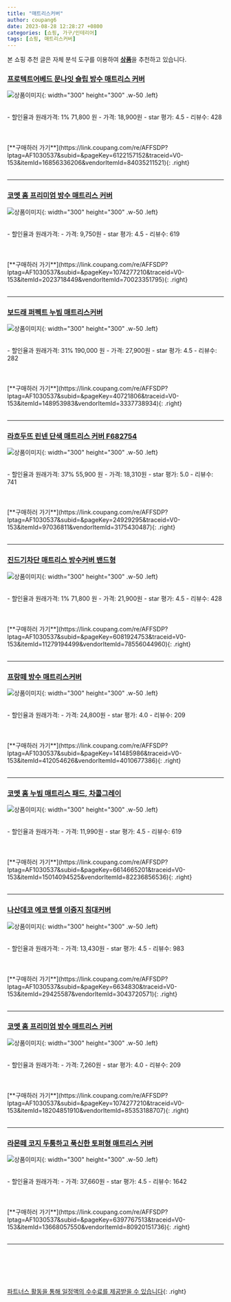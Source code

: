 ```yaml
---
title: "매트리스커버"
author: coupang6
date: 2023-08-28 12:28:27 +0800
categories: [쇼핑, 가구/인테리어]
tags: [쇼핑, 매트리스커버]
---
```


본 쇼핑 추천 글은 자체 분석 도구를 이용하여 [**상품**](https://link.coupang.com/a/bao1ui)을 추천하고 있습니다.

### [프로텍트어베드 문나잇 슬립 방수 매트리스 커버](https://link.coupang.com/re/AFFSDP?lptag=AF1030537&subid=&pageKey=6122157152&traceid=V0-153&itemId=16856336206&vendorItemId=84035211521)

![상품이미지](https://thumbnail8.coupangcdn.com/thumbnails/remote/230x230ex/image/retail/images/281656418429652-db6af239-b960-458a-a788-99d9af1c25e4.jpg){: width="300" height="300" .w-50 .left}


<br>
- 할인율과 원래가격: 1%  71,800   원
- 가격: 18,900원
- star 평가: 4.5
- 리뷰수: 428
<br>
<br>
<br>
<br>
[**구매하러 가기**](https://link.coupang.com/re/AFFSDP?lptag=AF1030537&subid=&pageKey=6122157152&traceid=V0-153&itemId=16856336206&vendorItemId=84035211521){: .right}
<br>
<br>

---

### [코멧 홈 프리미엄 방수 매트리스 커버](https://link.coupang.com/re/AFFSDP?lptag=AF1030537&subid=&pageKey=1074277210&traceid=V0-153&itemId=2023718449&vendorItemId=70023351795)

![상품이미지](https://thumbnail9.coupangcdn.com/thumbnails/remote/230x230ex/image/retail/images/681471480754163-47bfbfd0-2064-4dc8-b2a8-fe6052d891c8.jpg){: width="300" height="300" .w-50 .left}


<br>
- 할인율과 원래가격: 
- 가격: 9,750원
- star 평가: 4.5
- 리뷰수: 619
<br>
<br>
<br>
<br>
[**구매하러 가기**](https://link.coupang.com/re/AFFSDP?lptag=AF1030537&subid=&pageKey=1074277210&traceid=V0-153&itemId=2023718449&vendorItemId=70023351795){: .right}
<br>
<br>

---

### [보드래 퍼펙트 누빔 매트리스커버](https://link.coupang.com/re/AFFSDP?lptag=AF1030537&subid=&pageKey=40721806&traceid=V0-153&itemId=148953983&vendorItemId=3337738934)

![상품이미지](https://thumbnail8.coupangcdn.com/thumbnails/remote/230x230ex/image/retail/images/376388842722582-31eafa85-aea8-4149-aa5b-3e4643ff1c66.jpg){: width="300" height="300" .w-50 .left}


<br>
- 할인율과 원래가격: 31%  190,000   원
- 가격: 27,900원
- star 평가: 4.5
- 리뷰수: 282
<br>
<br>
<br>
<br>
[**구매하러 가기**](https://link.coupang.com/re/AFFSDP?lptag=AF1030537&subid=&pageKey=40721806&traceid=V0-153&itemId=148953983&vendorItemId=3337738934){: .right}
<br>
<br>

---

### [라흐두뜨 린넨 단색 매트리스 커버 F682754](https://link.coupang.com/re/AFFSDP?lptag=AF1030537&subid=&pageKey=24929295&traceid=V0-153&itemId=97036811&vendorItemId=3175430487)

![상품이미지](https://thumbnail6.coupangcdn.com/thumbnails/remote/230x230ex/image/retail/images/2017/06/23/10/7/3dda164c-e02c-4101-b459-88d61d9673d8.jpg){: width="300" height="300" .w-50 .left}


<br>
- 할인율과 원래가격: 37%  55,900   원
- 가격: 18,310원
- star 평가: 5.0
- 리뷰수: 741
<br>
<br>
<br>
<br>
[**구매하러 가기**](https://link.coupang.com/re/AFFSDP?lptag=AF1030537&subid=&pageKey=24929295&traceid=V0-153&itemId=97036811&vendorItemId=3175430487){: .right}
<br>
<br>

---

### [진드기차단 매트리스 방수커버 밴드형](https://link.coupang.com/re/AFFSDP?lptag=AF1030537&subid=&pageKey=6081924753&traceid=V0-153&itemId=11279194499&vendorItemId=78556044960)

![상품이미지](https://thumbnail10.coupangcdn.com/thumbnails/remote/230x230ex/image/vendor_inventory/da77/db60632ba0fefe22b754de5b47cd11e70890133e960de5207bddb0cfe841.jpg){: width="300" height="300" .w-50 .left}


<br>
- 할인율과 원래가격: 1%  71,800   원
- 가격: 21,900원
- star 평가: 4.5
- 리뷰수: 428
<br>
<br>
<br>
<br>
[**구매하러 가기**](https://link.coupang.com/re/AFFSDP?lptag=AF1030537&subid=&pageKey=6081924753&traceid=V0-153&itemId=11279194499&vendorItemId=78556044960){: .right}
<br>
<br>

---

### [프랑떼 방수 매트리스커버](https://link.coupang.com/re/AFFSDP?lptag=AF1030537&subid=&pageKey=141485986&traceid=V0-153&itemId=412054626&vendorItemId=4010677386)

![상품이미지](https://thumbnail9.coupangcdn.com/thumbnails/remote/230x230ex/image/retail/images/4470297083464617-8f4ae16d-be40-45c4-9cb5-3903ea222187.jpg){: width="300" height="300" .w-50 .left}


<br>
- 할인율과 원래가격: 
- 가격: 24,800원
- star 평가: 4.0
- 리뷰수: 209
<br>
<br>
<br>
<br>
[**구매하러 가기**](https://link.coupang.com/re/AFFSDP?lptag=AF1030537&subid=&pageKey=141485986&traceid=V0-153&itemId=412054626&vendorItemId=4010677386){: .right}
<br>
<br>

---

### [코멧 홈 누빔 매트리스 패드, 차콜그레이](https://link.coupang.com/re/AFFSDP?lptag=AF1030537&subid=&pageKey=6614665201&traceid=V0-153&itemId=15014094525&vendorItemId=82236856536)

![상품이미지](https://thumbnail7.coupangcdn.com/thumbnails/remote/230x230ex/image/retail/images/2959969327808071-dacc84db-9caa-4c75-a5ed-492aa31179bb.jpg){: width="300" height="300" .w-50 .left}


<br>
- 할인율과 원래가격: 
- 가격: 11,990원
- star 평가: 4.5
- 리뷰수: 619
<br>
<br>
<br>
<br>
[**구매하러 가기**](https://link.coupang.com/re/AFFSDP?lptag=AF1030537&subid=&pageKey=6614665201&traceid=V0-153&itemId=15014094525&vendorItemId=82236856536){: .right}
<br>
<br>

---

### [나산데코 에코 텐셀 이중지 침대커버](https://link.coupang.com/re/AFFSDP?lptag=AF1030537&subid=&pageKey=6634830&traceid=V0-153&itemId=29425587&vendorItemId=3043720571)

![상품이미지](https://thumbnail6.coupangcdn.com/thumbnails/remote/230x230ex/image/product/image/vendoritem/2019/07/22/3043720571/311c4038-01b4-48e2-91d9-400fc61b98a3.jpg){: width="300" height="300" .w-50 .left}


<br>
- 할인율과 원래가격: 
- 가격: 13,430원
- star 평가: 4.5
- 리뷰수: 983
<br>
<br>
<br>
<br>
[**구매하러 가기**](https://link.coupang.com/re/AFFSDP?lptag=AF1030537&subid=&pageKey=6634830&traceid=V0-153&itemId=29425587&vendorItemId=3043720571){: .right}
<br>
<br>

---

### [코멧 홈 프리미엄 방수 매트리스 커버](https://link.coupang.com/re/AFFSDP?lptag=AF1030537&subid=&pageKey=1074277210&traceid=V0-153&itemId=18204851910&vendorItemId=85353188707)

![상품이미지](https://thumbnail10.coupangcdn.com/thumbnails/remote/230x230ex/image/retail/images/4538533052254496-5bd05dae-072e-42cb-8a71-5e27cda43cb7.jpg){: width="300" height="300" .w-50 .left}


<br>
- 할인율과 원래가격: 
- 가격: 7,260원
- star 평가: 4.0
- 리뷰수: 209
<br>
<br>
<br>
<br>
[**구매하러 가기**](https://link.coupang.com/re/AFFSDP?lptag=AF1030537&subid=&pageKey=1074277210&traceid=V0-153&itemId=18204851910&vendorItemId=85353188707){: .right}
<br>
<br>

---

### [라몬떼 코지 두툼하고 푹신한 토퍼형 매트리스 커버](https://link.coupang.com/re/AFFSDP?lptag=AF1030537&subid=&pageKey=6397767513&traceid=V0-153&itemId=13668057550&vendorItemId=80920151736)

![상품이미지](https://thumbnail10.coupangcdn.com/thumbnails/remote/230x230ex/image/retail/images/6857182095385929-dd774d31-e640-4ef5-a817-c8af13c66a62.jpg){: width="300" height="300" .w-50 .left}


<br>
- 할인율과 원래가격: 
- 가격: 37,660원
- star 평가: 4.5
- 리뷰수: 1642
<br>
<br>
<br>
<br>
[**구매하러 가기**](https://link.coupang.com/re/AFFSDP?lptag=AF1030537&subid=&pageKey=6397767513&traceid=V0-153&itemId=13668057550&vendorItemId=80920151736){: .right}
<br>
<br>

---
<br><br><br><br><br> [파트너스 활동을 통해 일정액의 수수료를 제공받을 수 있습니다](https://link.coupang.com/a/bao1ui){: .right}